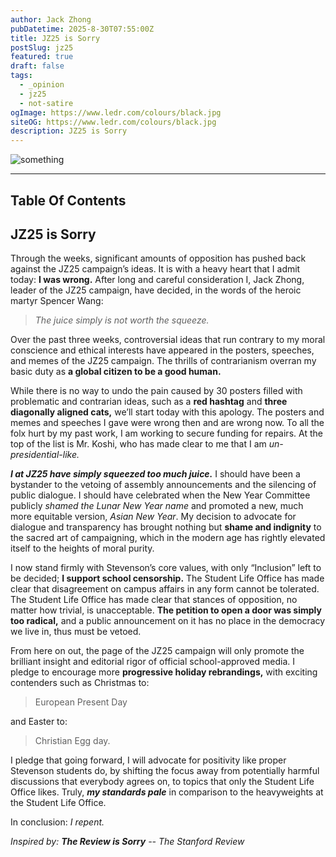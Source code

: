 ```yaml
---
author: Jack Zhong
pubDatetime: 2025-8-30T07:55:00Z
title: JZ25 is Sorry
postSlug: jz25
featured: true
draft: false
tags:
  - _opinion
  - jz25
  - not-satire
ogImage: https://www.ledr.com/colours/black.jpg
siteOG: https://www.ledr.com/colours/black.jpg
description: JZ25 is Sorry
---
```


<img src="https://media.tenor.com/G0OBtQPRa40AAAAM/cat-funny-looking-camera-cat-smurf.gif" alt="something">

---

## Table Of Contents

## JZ25 is Sorry

Through the weeks, significant amounts of opposition has pushed back against the JZ25 campaign’s ideas. It is with a heavy heart that I admit today: **I was wrong.** After long and careful consideration I, Jack Zhong, leader of the JZ25 campaign, have decided, in the words of the heroic martyr Spencer Wang:

> _The juice simply is not worth the squeeze._

Over the past three weeks, controversial ideas that run contrary to my moral conscience and ethical interests have appeared in the posters, speeches, and memes of the JZ25 campaign. The thrills of contrarianism overran my basic duty as **a global citizen to be a good human.**

While there is no way to undo the pain caused by 30 posters filled with problematic and contrarian ideas, such as a **red hashtag** and **three diagonally aligned cats,** we’ll start today with this apology. The posters and memes and speeches I gave were wrong then and are wrong now. To all the folx hurt by my past work, I am working to secure funding for repairs. At the top of the list is Mr. Koshi, who has made clear to me that I am _un-presidential-like._

**_I at JZ25 have simply squeezed too much juice._** I should have been a bystander to the vetoing of assembly announcements and the silencing of public dialogue. I should have celebrated when the New Year Committee publicly _shamed the Lunar New Year name_ and promoted a new, much more equitable version, _Asian New Year_. My decision to advocate for dialogue and transparency has brought nothing but **shame and indignity** to the sacred art of campaigning, which in the modern age has rightly elevated itself to the heights of moral purity.

I now stand firmly with Stevenson’s core values, with only “Inclusion” left to be decided; **I support school censorship.** The Student Life Office has made clear that disagreement on campus affairs in any form cannot be tolerated. The Student Life Office has made clear that stances of opposition, no matter how trivial, is unacceptable. **The petition to open a door was simply too radical,** and a public announcement on it has no place in the democracy we live in, thus must be vetoed.

From here on out, the page of the JZ25 campaign will only promote the brilliant insight and editorial rigor of official school-approved media. I pledge to encourage more **progressive holiday rebrandings,** with exciting contenders such as Christmas to:

> European Present Day

and Easter to:

> Christian Egg day.

I pledge that going forward, I will advocate for positivity like proper Stevenson students do, by shifting the focus away from potentially harmful discussions that everybody agrees on, to topics that only the Student Life Office likes. Truly, **_my standards pale_** in comparison to the heavyweights at the Student Life Office.

In conclusion: _I repent._

_Inspired by:_ **_The Review is Sorry_**
_-- The Stanford Review_
